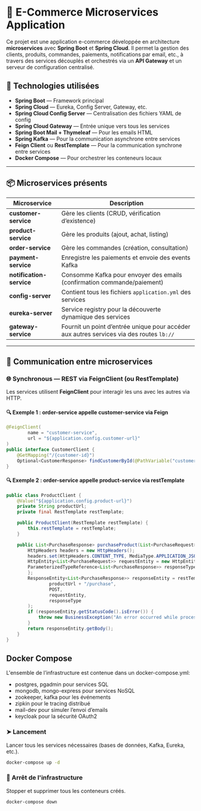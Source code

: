 # 🛒 E-Commerce Microservices Application
Ce projet est une application e-commerce développée en architecture **microservices** avec **Spring Boot** et **Spring Cloud**. 
Il permet la gestion des clients, produits, commandes, paiements, notifications par email, etc., 
à travers des services découplés et orchestrés via un **API Gateway** et un serveur de configuration centralisé.

## 🚀 Technologies utilisées
- **Spring Boot** — Framework principal
- **Spring Cloud** — Eureka, Config Server, Gateway, etc.
- **Spring Cloud Config Server** — Centralisation des fichiers YAML de config
- **Spring Cloud Gateway** — Entrée unique vers tous les services
- **Spring Boot Mail + Thymeleaf** — Pour les emails HTML
- **Spring Kafka** — Pour la communication asynchrone entre services
- **Feign Client** ou **RestTemplate** — Pour la communication synchrone entre services
- **Docker Compose** — Pour orchestrer les conteneurs locaux

---

## 📦 Microservices présents

| Microservice       | Description |
|--------------------|-------------|
| **customer-service** | Gère les clients (CRUD, vérification d’existence) |
| **product-service** | Gère les produits (ajout, achat, listing) |
| **order-service**   | Gère les commandes (création, consultation) |
| **payment-service** | Enregistre les paiements et envoie des events Kafka |
| **notification-service** | Consomme Kafka pour envoyer des emails (confirmation commande/paiement) |
| **config-server**   | Contient tous les fichiers `application.yml` des services |
| **eureka-server**   | Service registry pour la découverte dynamique des services |
| **gateway-service** | Fournit un point d’entrée unique pour accéder aux autres services via des routes `lb://` |

---

## 🔁 Communication entre microservices

### 🌐 Synchronous — REST via FeignClient (ou RestTemplate)

Les services utilisent **FeignClient** pour interagir les uns avec les autres via HTTP.

#### 🔍 Exemple 1 : order-service appelle customer-service via Feign

```java
@FeignClient(
        name = "customer-service",
        url = "${application.config.customer-url}"
)
public interface CustomerClient {
    @GetMapping("/{customer-id}")
    Optional<CustomerResponse> findCustomerById(@PathVariable("customer-id") String customerId);
}
```

#### 🔍 Exemple 2 : order-service appelle product-service via restTemplate
```java
public class ProductClient {
    @Value("${application.config.product-url}")
    private String productUrl;
    private final RestTemplate restTemplate;

    public ProductClient(RestTemplate restTemplate) {
        this.restTemplate = restTemplate;
    }

    public List<PurchaseResponse> purchaseProduct(List<PurchaseRequest> requestBody) {
        HttpHeaders headers = new HttpHeaders();
        headers.set(HttpHeaders.CONTENT_TYPE, MediaType.APPLICATION_JSON_VALUE);
        HttpEntity<List<PurchaseRequest>> requestEntity = new HttpEntity<>(requestBody, headers);
        ParameterizedTypeReference<List<PurchaseResponse>> responseType = new ParameterizedTypeReference<>() {
        };
        ResponseEntity<List<PurchaseResponse>> responseEntity = restTemplate.exchange(
                productUrl + "/purchase",
                POST,
                requestEntity,
                responseType
        );
        if (responseEntity.getStatusCode().isError()) {
            throw new BusinessException("An error occurred while processing the product purchase: " + responseEntity.getStatusCode());
        }
        return responseEntity.getBody();
    }
}
```

## Docker Compose
L'ensemble de l’infrastructure est contenue dans un docker-compose.yml:
- postgres, pgadmin pour services SQL
- mongodb, mongo-express pour services NoSQL
- zookeeper, kafka pour les événements
- zipkin pour le tracing distribué
- mail-dev pour simuler l’envoi d’emails
- keycloak pour la sécurité OAuth2

### ➤ Lancement
Lancer tous les services nécessaires (bases de données, Kafka, Eureka, etc.).
  ```bash
  docker-compose up -d
  ```

### 🛑 Arrêt de l'infrastructure
Stopper et supprimer tous les conteneurs créés.
  ```bash
  docker-compose down
  ```
